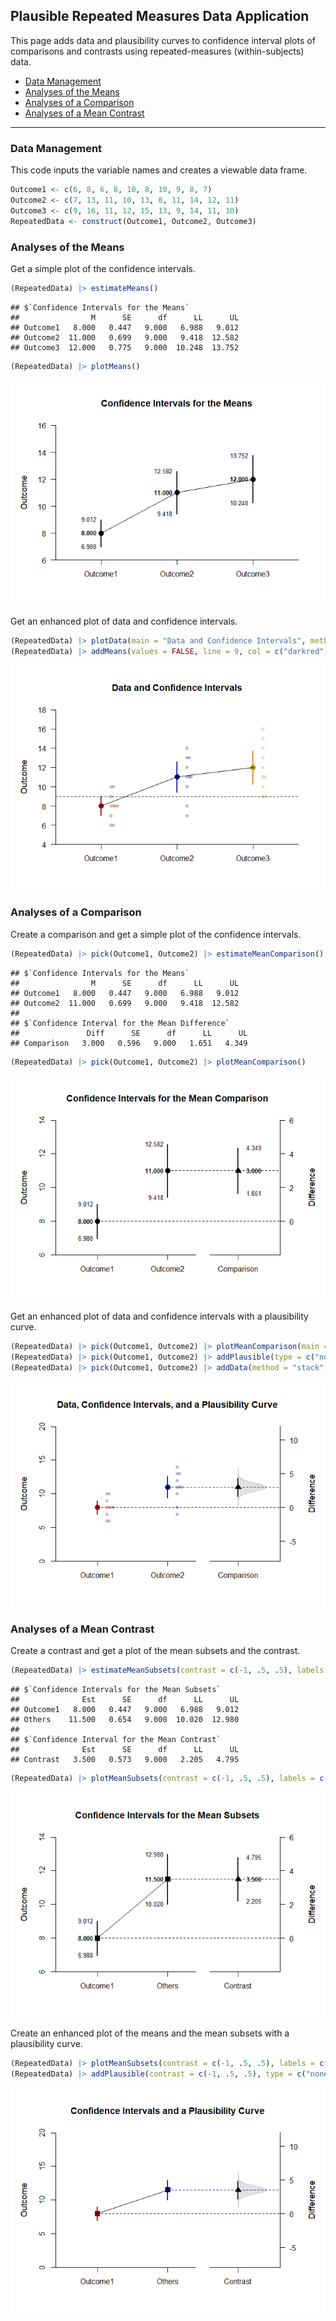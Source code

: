 
## Plausible Repeated Measures Data Application

This page adds data and plausibility curves to confidence interval plots
of comparisons and contrasts using repeated-measures (within-subjects)
data.

- [Data Management](#data-management)
- [Analyses of the Means](#analyses-of-the-means)
- [Analyses of a Comparison](#analyses-of-a-comparison)
- [Analyses of a Mean Contrast](#analyses-of-a-mean-contrast)

------------------------------------------------------------------------

### Data Management

This code inputs the variable names and creates a viewable data frame.

``` r
Outcome1 <- c(6, 8, 6, 8, 10, 8, 10, 9, 8, 7)
Outcome2 <- c(7, 13, 11, 10, 13, 8, 11, 14, 12, 11)
Outcome3 <- c(9, 16, 11, 12, 15, 13, 9, 14, 11, 10)
RepeatedData <- construct(Outcome1, Outcome2, Outcome3)
```

### Analyses of the Means

Get a simple plot of the confidence intervals.

``` r
(RepeatedData) |> estimateMeans()
```

    ## $`Confidence Intervals for the Means`
    ##                M      SE      df      LL      UL
    ## Outcome1   8.000   0.447   9.000   6.988   9.012
    ## Outcome2  11.000   0.699   9.000   9.418  12.582
    ## Outcome3  12.000   0.775   9.000  10.248  13.752

``` r
(RepeatedData) |> plotMeans()
```

![](figures/Plausible-Repeated-ConfidenceA-1.png)<!-- -->

Get an enhanced plot of data and confidence intervals.

``` r
(RepeatedData) |> plotData(main = "Data and Confidence Intervals", method = "stack", col = c("darkred", "darkblue", "darkgoldenrod"))
(RepeatedData) |> addMeans(values = FALSE, line = 9, col = c("darkred", "darkblue", "darkgoldenrod"))
```

![](figures/Plausible-Repeated-ConfidenceB-1.png)<!-- -->

### Analyses of a Comparison

Create a comparison and get a simple plot of the confidence intervals.

``` r
(RepeatedData) |> pick(Outcome1, Outcome2) |> estimateMeanComparison()
```

    ## $`Confidence Intervals for the Means`
    ##                M      SE      df      LL      UL
    ## Outcome1   8.000   0.447   9.000   6.988   9.012
    ## Outcome2  11.000   0.699   9.000   9.418  12.582
    ## 
    ## $`Confidence Interval for the Mean Difference`
    ##               Diff      SE      df      LL      UL
    ## Comparison   3.000   0.596   9.000   1.651   4.349

``` r
(RepeatedData) |> pick(Outcome1, Outcome2) |> plotMeanComparison()
```

![](figures/Plausible-Repeated-ComparisonA-1.png)<!-- -->

Get an enhanced plot of data and confidence intervals with a
plausibility curve.

``` r
(RepeatedData) |> pick(Outcome1, Outcome2) |> plotMeanComparison(main = "Data, Confidence Intervals, and a Plausibility Curve", ylim = c(0, 20), values = FALSE, col = c("darkred", "darkblue", "black"))
(RepeatedData) |> pick(Outcome1, Outcome2) |> addPlausible(type = c("none", "none", "right"), col = c("darkred", "darkblue", "black"))
(RepeatedData) |> pick(Outcome1, Outcome2) |> addData(method = "stack", col = c("darkred", "darkblue", "black"))
```

![](figures/Plausible-Repeated-ComparisonB-1.png)<!-- -->

### Analyses of a Mean Contrast

Create a contrast and get a plot of the mean subsets and the contrast.

``` r
(RepeatedData) |> estimateMeanSubsets(contrast = c(-1, .5, .5), labels = c("Outcome1", "Others"))
```

    ## $`Confidence Intervals for the Mean Subsets`
    ##              Est      SE      df      LL      UL
    ## Outcome1   8.000   0.447   9.000   6.988   9.012
    ## Others    11.500   0.654   9.000  10.020  12.980
    ## 
    ## $`Confidence Interval for the Mean Contrast`
    ##              Est      SE      df      LL      UL
    ## Contrast   3.500   0.573   9.000   2.205   4.795

``` r
(RepeatedData) |> plotMeanSubsets(contrast = c(-1, .5, .5), labels = c("Outcome1", "Others"))
```

![](figures/Plausible-Repeated-ContrastA-1.png)<!-- -->

Create an enhanced plot of the means and the mean subsets with a
plausibility curve.

``` r
(RepeatedData) |> plotMeanSubsets(contrast = c(-1, .5, .5), labels = c("Outcome1", "Others"), main = "Confidence Intervals and a Plausibility Curve", ylim = c(0, 20), values = FALSE, col = c("darkred", "darkblue", "black"))
(RepeatedData) |> addPlausible(contrast = c(-1, .5, .5), type = c("none", "none", "right"), col = c("darkred", "darkblue", "black"))
```

![](figures/Plausible-Repeated-ContrastB-1.png)<!-- -->
